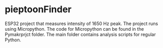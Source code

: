 # pieptoonFinder
ESP32 project that measures intensity of 1650 Hz peak.
The project runs using Micropython.
The code for Micropython can be found in the Pymakrprjct folder.
The main folder contains analysis scripts for regular Python.
